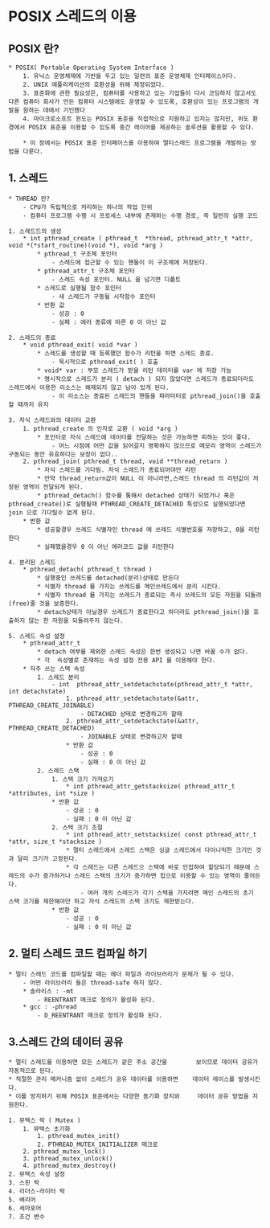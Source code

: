 # POSIX 스레드의 이용

## POSIX 란?
	* POSIX( Portable Operating System Interface ) 
		1. 유닉스 운영체제에 기반을 두고 있는 일련의 표준 운영체제 인터페이스이다.
		2. UNIX 애플리케이션의 호환성을 위해 제정되었다.
		3. 표준화에 관한 필요성은, 컴퓨터를 사용하고 있는 기업들이 다시 코딩하지 않고서도 다른 컴퓨터 회사가 만든 컴퓨터 시스템에도 운영할 수 있도록, 호환성이 있는 프로그램의 개발을 원하는 데에서 기인했다
		4. 마이크로소프트 윈도는 POSIX 표준을 직접적으로 지원하고 있지는 않지만, 위도 환경에서 POSIX 표준을 이용할 수 있도록 중간 레이어를 제공하는 솔루션을 활용할 수 있다.

		* 이 장에서는 POSIX 표준 인터페이스를 이용하여 멀티스레드 프로그램을 개발하는 방법을 다룬다.


## 1. 스레드
	* THREAD 란?
		- CPU가 독립적으로 처리하는 하나의 작업 단위
		- 컴퓨터 프로그램 수행 시 프로세스 내부에 존재하는 수행 경로, 즉 일련의 실행 코드

	1. 스레드드의 생성
		* int pthread_create ( pthread_t  *thread, pthread_attr_t *attr, void *(*start_routine)(void *), void *arg )
			* pthread_t 구조체 포인터
				- 스레드에 접근할 수 있는 핸들이 이 구조체에 저장된다.
			* pthread_attr_t 구조체 포인터
				- 스레드 속성 포인터. NULL 을 넘기면 디폴트
			* 스레드로 실행될 함수 포인터
				- 새 스레드가 구동될 시작함수 포인터
			* 반환 값
				- 성공 : 0
				- 실패 : 에러 종류에 따른 0 이 아닌 값

	2. 스레드의 종료
		* void pthread_exit( void *var )
			* 스레드를 생성할 때 등록했던 함수가 리턴을 하면 스레드 종료.
				- 묵시적으로 pthread_exit( ) 호출
			* void* var : 부모 스레드가 받을 리턴 데이터를 var 에 저장 가능
			* 명시적으로 스레드가 분리 ( detach ) 되지 않았다면 스레드가 종료되더라도 스레드에서 이용한 리소스는 해제되지 않고 남아 있게 된다.
				- 이 리소스는 종료된 스레드의 핸들을 파라미터로 pthread_join()을 호출할 때까지 유지

	3. 자식 스레드와의 데이터 교환
		1. pthread_create 의 인자로 교환 ( void *arg )
			* 포인터로 자식 스레드에 데이터를 전달하는 것은 가능하면 피하는 것이 좋다.
				- 어느 시점에 어떤 값을 읽어갈지 명확하지 않으므로 메모리 영역이 스레드가 구동되는 동안 유효하다는 보장이 없다..
		2. pthread_join( pthread_t thread, void **thread_return )
			* 자식 스레드를 기다림. 자식 스레드가 종료되어야만 리턴
			* 만약 thread_return값이 NULL 이 아니라면,스레드 thread 의 리턴값이 저장된 영역이 전달되게 된다.
			* pthread_detach() 함수를 통해서 detached 상태가 되었거나 혹은 pthread_create()로 실행될때 PTHREAD_CREATE_DETACHED 특성으로 실행되었다면 join 으로 기다릴수 없게 된다.
		* 반환 값
			* 성공할경우 쓰레드 식별자인 thread 에 쓰레드 식별번호를 저장하고, 0을 리턴한다
			* 실패했을경우 0 이 아닌 에러코드 값을 리턴한다
	
	4. 분리된 스레드
		* pthread_detach( pthread_t thread )
			* 실행중인 쓰레드를 detached(분리)상태로 만든다
			* 식별자 thread 를 가지는 쓰레드를 메인쓰레드에서 분리 시킨다.
			* 식별자 thread 를 가지는 쓰레드가 종료되는 즉시 쓰레드의 모든 자원을 되돌려(free)줄 것을 보증한다.
			* detach상태가 아닐경우 쓰레드가 종료한다고 하더라도 pthread_join()을 호출하지 않는 한 자원을 되돌려주지 않는다. 

	5. 스레드 속성 설정
		* pthread_attr_t
			* detach 여부를 제외한 스레드 속성은 한번 생성되고 나면 바꿀 수가 없다.
			* 각  속성별로 존재하는 속성 설정 전용 API 를 이용해야 한다.
		* 자주 쓰는 스택 속성
			1. 스레드 분리
				- int  pthread_attr_setdetachstate(pthread_attr_t *attr, int detachstate)
					1. pthread_attr_setdetachstate(&attr, PTHREAD_CREATE_JOINABLE)
						- DETACHED 상태로 변경하고자 할때
					2. pthread_attr_setdetachstate(&attr, PTHREAD_CREATE_DETACHED)
						- JOINABLE 상태로 변경하고자 할때 
					* 반환 값
						- 성공 : 0
						- 실패 : 0 이 아닌 값
			2. 스레드 스택
				1. 스택 크기 가져오기
					* int pthread_attr_getstacksize( pthread_attr_t *attributes, int *size )
				* 반환 값
					- 성공 : 0
					- 실패 : 0 이 아닌 값
				2. 스택 크기 조절
					* int pthread_attr_setstacksize( const pthread_attr_t *attr, size_t *stacksize )
					* 멀티 스레드에서 스레드 스택은 싱글 스레드에서 다이나믹한 크기인 것과 달리 크기가 고정된다.	
					* 각 스레드는 다른 스레드으 스택에 바로 인접하여 할당되기 때문에 스레드의 수가 증가하거나 스레드 스택의 크기가 증가하면 힙으로 이용할 수 있는 영역이 줄어든다.
						- 여러 개의 스레드가 각기 스택을 가지려면 메인 스레드의 초기 스택 크기를 제한해야만 하고 자식 스레드의 스택 크기도 제한받는다.
				* 반환 값
					- 성공 : 0
					- 실패 : 0 이 아닌 값


## 2. 멀티 스레드 코드 컴파일 하기
	* 멀티 스레드 코드를 컴파일할 때는 헤더 파일과 라이브러리가 문제가 될 수 있다.
		- 어떤 라이브러리 들은 thread-safe 하지 않다. 
		* 솔라리스 : -mt
			- REENTRANT 매크로 정의가 활성화 된다.
		* gcc : -phread
			- D_REENTRANT 매크로 정의가 활성화 된다.


## 3.스레드 간의 데이터 공유
    * 멀티 스레드를 이용하면 모든 스레드가 같은 주소 공간을        보이므로 데이터 공유가 자동적으로 된다.
    * 적절한 관리 메커니즘 없이 스레드가 공유 데이터를 이용하면    데이터 레이스를 발생시킨다.
    * 이를 방지하기 위해 POSIX 표준에서는 다양한 동기화 장치와     데이터 공유 방법을 지원한다.

    1. 뮤텍스 락 ( Mutex )
		1. 뮤텍스 초기화
			1. pthread_mutex_init()
			2. PTHREAD_MUTEX_INITIALIZER 매크로
		2. pthread_mutex_lock()
		3. pthread_mutex_unlock()
		4. pthread_mutex_destroy()
    2. 뮤텍스 속성 설정 
    3. 스핀 락
    4. 리더스-라이터 락
    5. 배리어
    6. 세마포어
    7. 조건 변수


